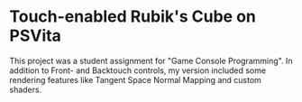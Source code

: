 # Touch-enabled Rubik's Cube on PSVita

This project was a student assignment for "Game Console Programming". 
In addition to Front- and Backtouch controls, my version included some rendering features like Tangent Space Normal Mapping and custom shaders.